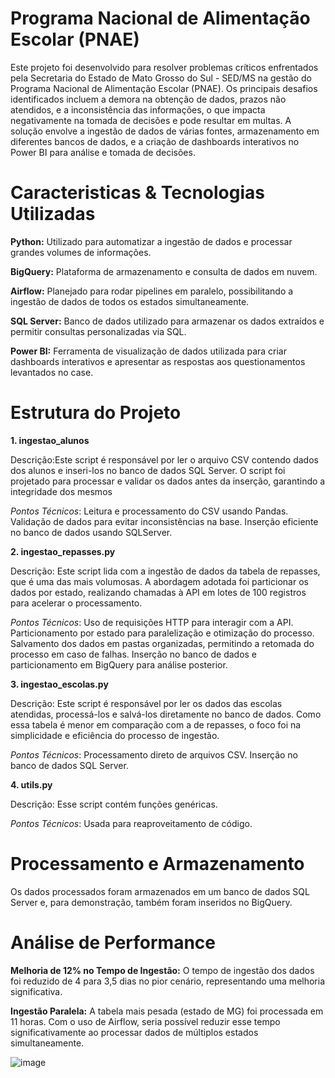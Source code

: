 # Programa Nacional de Alimentação Escolar (PNAE)


Este projeto foi desenvolvido para resolver problemas críticos enfrentados pela Secretaria do Estado de Mato Grosso do Sul - SED/MS na gestão do Programa Nacional de Alimentação Escolar (PNAE). Os principais desafios identificados incluem a demora na obtenção de dados, prazos não atendidos, e a inconsistência das informações, o que impacta negativamente na tomada de decisões e pode resultar em multas.
A solução envolve a ingestão de dados de várias fontes, armazenamento em diferentes bancos de dados, e a criação de dashboards interativos no Power BI para análise e tomada de decisões.

# Caracteristicas & Tecnologias Utilizadas

**Python:** Utilizado para automatizar a ingestão de dados e processar grandes volumes de informações.

**BigQuery:** Plataforma de armazenamento e consulta de dados em nuvem.

**Airflow:** Planejado para rodar pipelines em paralelo, possibilitando a ingestão de dados de todos os estados simultaneamente.

**SQL Server:** Banco de dados utilizado para armazenar os dados extraídos e permitir consultas personalizadas via SQL.

**Power BI:** Ferramenta de visualização de dados utilizada para criar dashboards interativos e apresentar as respostas aos questionamentos levantados no case.



# Estrutura do Projeto
**1. ingestao_alunos**

Descrição:Este script é responsável por ler o arquivo CSV contendo dados dos alunos e inseri-los no banco de dados SQL Server. O script foi projetado para processar e validar os dados antes da inserção, garantindo a integridade dos mesmos

_Pontos Técnicos_: 
Leitura e processamento do CSV usando Pandas.
Validação de dados para evitar inconsistências na base.
Inserção eficiente no banco de dados usando SQLServer.

**2. ingestao_repasses.py**

Descrição:
Este script lida com a ingestão de dados da tabela de repasses, que é uma das mais volumosas. A abordagem adotada foi particionar os dados por estado, realizando chamadas à API em lotes de 100 registros para acelerar o processamento.

_Pontos Técnicos_: 
Uso de requisições HTTP para interagir com a API.
Particionamento por estado para paralelização e otimização do processo.
Salvamento dos dados em pastas organizadas, permitindo a retomada do processo em caso de falhas.
Inserção no banco de dados e particionamento em BigQuery para análise posterior.

**3. ingestao_escolas.py**

Descrição:
Este script é responsável por ler os dados das escolas atendidas, processá-los e salvá-los diretamente no banco de dados. Como essa tabela é menor em comparação com a de repasses, o foco foi na simplicidade e eficiência do processo de ingestão.

_Pontos Técnicos_: 
Processamento direto de arquivos CSV.
Inserção no banco de dados SQL Server.

**4. utils.py** 

Descrição:
Esse script contém funções genéricas.

_Pontos Técnicos_: 
Usada para reaproveitamento de código.


# Processamento e Armazenamento

Os dados processados foram armazenados em um banco de dados SQL Server e, para demonstração, também foram inseridos no BigQuery.

# Análise de Performance

**Melhoria de 12% no Tempo de Ingestão:** O tempo de ingestão dos dados foi reduzido de 4 para 3,5 dias no pior cenário, representando uma melhoria significativa.

**Ingestão Paralela:** A tabela mais pesada (estado de MG) foi processada em 11 horas. Com o uso de Airflow, seria possível reduzir esse tempo significativamente ao processar dados de múltiplos estados simultaneamente.

![image](https://github.com/user-attachments/assets/ff70d188-d46d-4b19-8cbb-22b7dba9d650)





